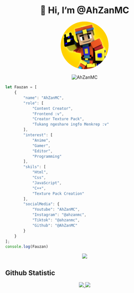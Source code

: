<h1 align="center">👋 Hi, I’m @AhZanMC</h1>
<p align="center">
     <a href="👋 Hi, I’m @AhZanMC">
       <img src="https://github.com/AhZanMC/AhZanMC/blob/main/profile.png" width="30%" height="30%" style="border-radius:50%">
     </a>

</p>

<p align="center"> <img src="https://komarev.com/ghpvc/?username=AhZanMC" alt="AhZanMC" /></p>


```javascript
let Fauzan = [
    {
        "name": "AhZanMC",
        "role": [
            "Content Creator",
            "Frontend :v",
            "Creator Texture Pack",
            "Tukang ngeshare ingfo Menkrep :v"
        ],
        "interest": [
            "Anime",
            "Gamer",
            "Editor",
            "Programming"
        ],
        "skils": [
            "Html",
            "Css",
            "JavaScript",
            "C++",
            "Texture Pack Creation"
        ],
        "socialMedia": {
            "Youtube": "AhZanMC",
            "Instagram": "@ahzanmc",
            "Tiktok": "@ahzanmc",
            "Github": "@AhZanMC"
        }
    }
];
console.log(Fauzan)
```

<p align="center">
     <img src="https://skillicons.dev/icons?i=js,html,css,cpp,figma,ps,netlify," />
</p>

## Github Statistic
<p align="center">
  <a href="https://github.com/AhZanMC">
    <img height="180em" src="https://github-readme-stats.vercel.app/api/top-langs/?username=AhZanMC&layout=compact&langs_count=8&theme=synthwave"/>
    <img height="180em" src="https://github-readme-stats-eight-theta.vercel.app/api?username=AhZanMC&show_icons=true&theme=synthwave&include_all_commits=true&count_private=true"/>
  </a>
</p>
